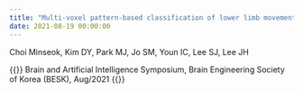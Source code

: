 ```yaml
---
title: "Multi-voxel pattern-based classification of lower limb movement in paracentral lobule using fMRI data (기능적 뇌영상 연구: 다량 복셀 패턴 분석에 기반한 하지 움직임에 따른 국소화)"
date: 2021-08-19 00:00:00
---
```


Choi Minseok, Kim DY, Park MJ, Jo SM, Youn IC, Lee SJ, Lee JH

{{<format bright-green>}}
Brain and Artificial Intelligence Symposium, Brain Engineering Society of Korea (BESK), Aug/2021
{{</format>}}
